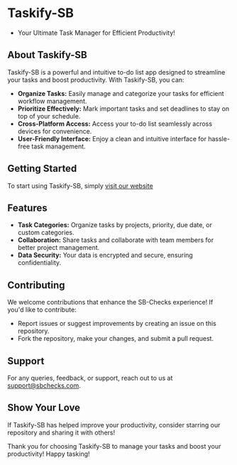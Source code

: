 # Taskify-SB

- Your Ultimate Task Manager for Efficient Productivity!

## About Taskify-SB

Taskify-SB is a powerful and intuitive to-do list app designed to streamline your tasks and boost productivity. With Taskify-SB, you can:

- **Organize Tasks:** Easily manage and categorize your tasks for efficient workflow management.
- **Prioritize Effectively:** Mark important tasks and set deadlines to stay on top of your schedule.
- **Cross-Platform Access:** Access your to-do list seamlessly across devices for convenience.
- **User-Friendly Interface:** Enjoy a clean and intuitive interface for hassle-free task management.

## Getting Started

To start using Taskify-SB, simply [visit our website](https://sbchecks.com)

## Features

- **Task Categories:** Organize tasks by projects, priority, due date, or custom categories.
- **Collaboration:** Share tasks and collaborate with team members for better project management.
- **Data Security:** Your data is encrypted and secure, ensuring confidentiality.

## Contributing

We welcome contributions that enhance the SB-Checks experience! If you'd like to contribute:
- Report issues or suggest improvements by creating an issue on this repository.
- Fork the repository, make your changes, and submit a pull request.

## Support

For any queries, feedback, or support, reach out to us at support@sbchecks.com.

## Show Your Love

If Taskify-SB has helped improve your productivity, consider starring our repository and sharing it with others!

Thank you for choosing Taskify-SB to manage your tasks and boost your productivity! Happy tasking!
